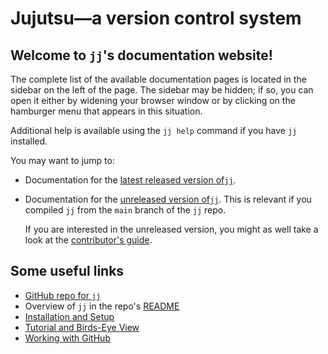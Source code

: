 # Jujutsu—a version control system

## Welcome to `jj`'s documentation website!

<!-- This only applies to the website, not to the GitHub interface -->
The complete list of the available documentation pages is located in
the sidebar on the left of the page. The sidebar may be hidden; if so,
you can open it either by widening your browser window or by clicking
on the hamburger menu that appears in this situation.

Additional help is available using the `jj help` command if you have
`jj` installed.

You may want to jump to:

- Documentation for the
  [latest released version of`jj`](https://martinvonz.github.io/jj/latest).
- Documentation for the 
  [unreleased version of`jj`](https://martinvonz.github.io/jj/prerelease).
    This is relevant if you compiled `jj` from the `main`
    branch of the `jj` repo.

    If you are interested in the unreleased version, you might as well take a
    look at the [contributor's guide](contributing.md).

## Some useful links

- [GitHub repo for `jj`](https://github.com/martinvonz/jj)
- Overview of `jj` in the repo's [README](https://github.com/martinvonz/jj?tab=readme-ov-file#readme)
- [Installation and Setup](install-and-setup.md)
- [Tutorial and Birds-Eye View](tutorial.md)
- [Working with GitHub](github.md)
